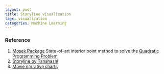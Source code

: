 ```yaml
---
layout: post
title: Storyline visualization
tags: visualization
categories: Machine Learning
---
```

### Reference
1. [Mosek Package](http://www.mosek.com)
State-of-art interior point method to solve the [Quadratic Programming Problem]()
2. [Storyline by Tanahashi](http://vis.cs.ucdavis.edu/~tanahashi/storylines/)
3. [Movie narrative charts](http://xkcd.com/657/)